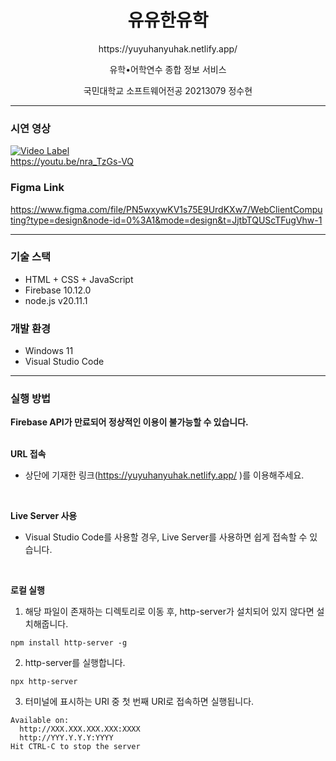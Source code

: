 <h1 align="center">유유한유학</h1>  
<p align="center"> https://yuyuhanyuhak.netlify.app/ </p>
<p align="center">유학•어학연수 종합 정보 서비스</p>
<p align="center">국민대학교 소프트웨어전공 20213079 정수현 </p>

---

### 시연 영상
[![Video Label](http://img.youtube.com/vi/nra_TzGs-VQ/0.jpg)](https://youtu.be/nra_TzGs-VQ)
<br/>
https://youtu.be/nra_TzGs-VQ

### Figma Link
https://www.figma.com/file/PN5wxywKV1s75E9UrdKXw7/WebClientComputing?type=design&node-id=0%3A1&mode=design&t=JjtbTQUScTFugVhw-1 

--- 

### 기술 스택
- HTML + CSS + JavaScript
- Firebase 10.12.0
- node.js v20.11.1

### 개발 환경
- Windows 11
- Visual Studio Code

---

### 실행 방법

<b>Firebase API가 만료되어 정상적인 이용이 불가능할 수 있습니다.</b>
<br/>
<br/>

**URL 접속**
- 상단에 기재한 링크(https://yuyuhanyuhak.netlify.app/ )를 이용해주세요.
  
<br/>

**Live Server 사용**
- Visual Studio Code를 사용할 경우, Live Server를 사용하면 쉽게 접속할 수 있습니다. 

<br/>

**로컬 실행**
  1. 해당 파일이 존재하는 디렉토리로 이동 후, http-server가 설치되어 있지 않다면 설치해줍니다.
  ```
  npm install http-server -g
  ```
  2. http-server를 실행합니다.
  ```
  npx http-server
  ```
  3. 터미널에 표시하는 URI 중 첫 번째 URI로 접속하면 실행됩니다.
  ```
  Available on:
    http://XXX.XXX.XXX.XXX:XXXX
    http://YYY.Y.Y.Y:YYYY
  Hit CTRL-C to stop the server
  ```
